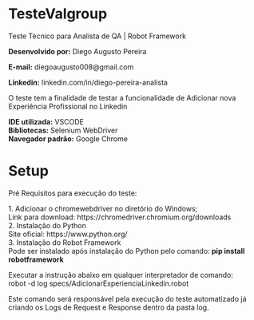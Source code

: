 # TesteValgroup
Teste Técnico para Analista de QA | Robot Framework

<p><strong>Desenvolvido por:</strong> Diego Augusto Pereira<br>
<p><strong>E-mail:</strong> diegoaugusto008@gmail.com<br>
<p><strong>Linkedin:</strong> linkedin.com/in/diego-pereira-analista<br>

<p>O teste tem a finalidade de testar a funcionalidade de Adicionar nova Experiência Profissional no Linkedin</p>
<p><strong>IDE utilizada:</strong> VSCODE<br>
<strong>Bibliotecas:</strong> Selenium WebDriver<br>
<strong>Navegador padrão:</strong> Google Chrome</p>

# Setup

<p>Pré Requisitos para execução do teste:</p> 
<p>1. Adicionar o chromewebdriver no diretório do Windows;<br>
Link para download: https://chromedriver.chromium.org/downloads<br>
2. Instalação do Python<br>
Site oficial: https://www.python.org/<br>
3. Instalação do Robot Framework<br>
Pode ser instalado após instalação do Python pelo comando: <strong>pip install robotframework</strong></p>
<p>Executar a instrução abaixo em qualquer interpretador de comando:<br>
robot -d log specs/AdicionarExperienciaLinkedin.robot</p>

<p>Este comando será responsável pela execução do teste automatizado já criando os Logs de Request e Response dentro da pasta log.</p>
